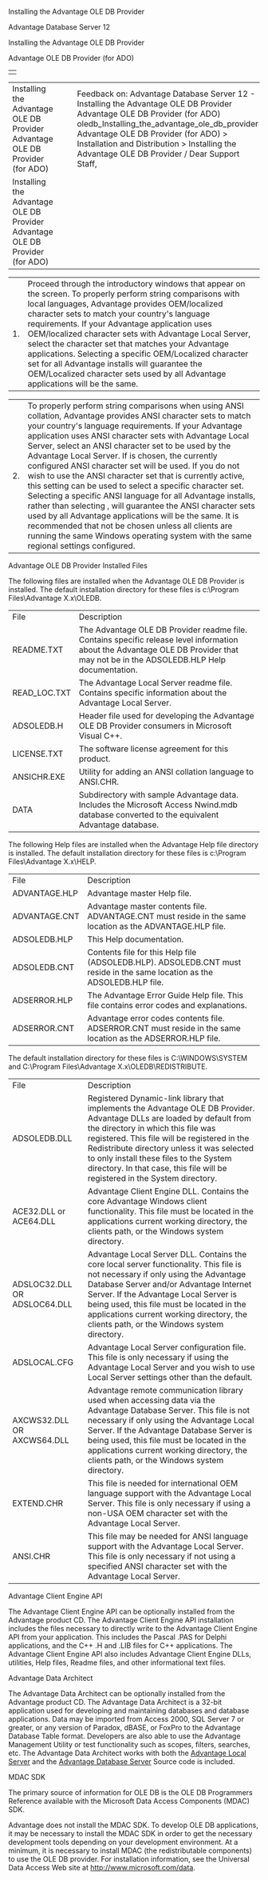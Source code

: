 Installing the Advantage OLE DB Provider




Advantage Database Server 12  

Installing the Advantage OLE DB Provider

Advantage OLE DB Provider (for ADO)

|  |
| --- |
|  |

|  |  |  |  |  |
| --- | --- | --- | --- | --- |
| Installing the Advantage OLE DB Provider  Advantage OLE DB Provider (for ADO) |  |  | Feedback on: Advantage Database Server 12 - Installing the Advantage OLE DB Provider Advantage OLE DB Provider (for ADO) oledb\_Installing\_the\_advantage\_ole\_db\_provider Advantage OLE DB Provider (for ADO) > Installation and Distribution > Installing the Advantage OLE DB Provider / Dear Support Staff, |  |
| Installing the Advantage OLE DB Provider  Advantage OLE DB Provider (for ADO) |  |  |  |  |

|  |  |
| --- | --- |
| 1. | Proceed through the introductory windows that appear on the screen. To properly perform string comparisons with local languages, Advantage provides OEM/localized character sets to match your country's language requirements. If your Advantage application uses OEM/localized character sets with Advantage Local Server, select the character set that matches your Advantage applications. Selecting a specific OEM/Localized character set for all Advantage installs will guarantee the OEM/Localized character sets used by all Advantage applications will be the same. |

|  |  |
| --- | --- |
| 2. | To properly perform string comparisons when using ANSI collation, Advantage provides ANSI character sets to match your country's language requirements. If your Advantage application uses ANSI character sets with Advantage Local Server, select an ANSI character set to be used by the Advantage Local Server. If <CURRENT SYSTEM LANGUAGE> is chosen, the currently configured ANSI character set will be used. If you do not wish to use the ANSI character set that is currently active, this setting can be used to select a specific character set. Selecting a specific ANSI language for all Advantage installs, rather than selecting <CURRENT SYSTEM LANGUAGE>, will guarantee the ANSI character sets used by all Advantage applications will be the same. It is recommended that <CURRENT SYSTEM LANGUAGE> not be chosen unless all clients are running the same Windows operating system with the same regional settings configured. |

Advantage OLE DB Provider Installed Files

The following files are installed when the Advantage OLE DB Provider is installed. The default installation directory for these files is c:\Program Files\Advantage X.x\OLEDB.

|  |  |
| --- | --- |
| File | Description |
| README.TXT | The Advantage OLE DB Provider readme file. Contains specific release level information about the Advantage OLE DB Provider that may not be in the ADSOLEDB.HLP Help documentation. |
| READ\_LOC.TXT | The Advantage Local Server readme file. Contains specific information about the Advantage Local Server. |
| ADSOLEDB.H | Header file used for developing the Advantage OLE DB Provider consumers in Microsoft Visual C++. |
| LICENSE.TXT | The software license agreement for this product. |
| ANSICHR.EXE | Utility for adding an ANSI collation language to ANSI.CHR. |
| DATA | Subdirectory with sample Advantage data. Includes the Microsoft Access Nwind.mdb database converted to the equivalent Advantage database. |

The following Help files are installed when the Advantage Help file directory is installed. The default installation directory for these files is c:\Program Files\Advantage X.x\HELP.

|  |  |
| --- | --- |
| File | Description |
| ADVANTAGE.HLP | Advantage master Help file. |
| ADVANTAGE.CNT | Advantage master contents file. ADVANTAGE.CNT must reside in the same location as the ADVANTAGE.HLP file. |
| ADSOLEDB.HLP | This Help documentation. |
| ADSOLEDB.CNT | Contents file for this Help file (ADSOLEDB.HLP). ADSOLEDB.CNT must reside in the same location as the ADSOLEDB.HLP file. |
| ADSERROR.HLP | The Advantage Error Guide Help file. This file contains error codes and explanations. |
| ADSERROR.CNT | Advantage error codes contents file. ADSERROR.CNT must reside in the same location as the ADSERROR.HLP file. |

The default installation directory for these files is C:\WINDOWS\SYSTEM and C:\Program Files\Advantage X.x\OLEDB\REDISTRIBUTE.

|  |  |
| --- | --- |
| File | Description |
| ADSOLEDB.DLL | Registered Dynamic-link library that implements the Advantage OLE DB Provider. Advantage DLLs are loaded by default from the directory in which this file was registered. This file will be registered in the Redistribute directory unless it was selected to only install these files to the System directory. In that case, this file will be registered in the System directory. |
| ACE32.DLL or ACE64.DLL | Advantage Client Engine DLL. Contains the core Advantage Windows client functionality. This file must be located in the applications current working directory, the clients path, or the Windows system directory. |
| ADSLOC32.DLL OR ADSLOC64.DLL | Advantage Local Server DLL. Contains the core local server functionality. This file is not necessary if only using the Advantage Database Server and/or Advantage Internet Server. If the Advantage Local Server is being used, this file must be located in the applications current working directory, the clients path, or the Windows system directory. |
| ADSLOCAL.CFG | Advantage Local Server configuration file. This file is only necessary if using the Advantage Local Server and you wish to use Local Server settings other than the default. |
| AXCWS32.DLL OR AXCWS64.DLL | Advantage remote communication library used when accessing data via the Advantage Database Server. This file is not necessary if only using the Advantage Local Server. If the Advantage Database Server is being used, this file must be located in the applications current working directory, the clients path, or the Windows system directory. |
| EXTEND.CHR | This file is needed for international OEM language support with the Advantage Local Server. This file is only necessary if using a non-USA OEM character set with the Advantage Local Server. |
| ANSI.CHR | This file may be needed for ANSI language support with the Advantage Local Server. This file is only necessary if not using a specified ANSI character set with the Advantage Local Server. |

Advantage Client Engine API

The Advantage Client Engine API can be optionally installed from the Advantage product CD. The Advantage Client Engine API installation includes the files necessary to directly write to the Advantage Client Engine API from your application. This includes the Pascal .PAS for Delphi applications, and the C++ .H and .LIB files for C++ applications. The Advantage Client Engine API also includes Advantage Client Engine DLLs, utilities, Help files, Readme files, and other informational text files.

Advantage Data Architect

The Advantage Data Architect can be optionally installed from the Advantage product CD. The Advantage Data Architect is a 32-bit application used for developing and maintaining databases and database applications. Data may be imported from Access 2000, SQL Server 7 or greater, or any version of Paradox, dBASE, or FoxPro to the Advantage Database Table format. Developers are also able to use the Advantage Management Utility or test functionality such as scopes, filters, searches, etc. The Advantage Data Architect works with both the [Advantage Local Server](master_advantage_local_server.htm) and the [Advantage Database Server](master_advantage_database_server.htm) Source code is included.

MDAC SDK

The primary source of information for OLE DB is the OLE DB Programmers Reference available with the Microsoft Data Access Components (MDAC) SDK.

Advantage does not install the MDAC SDK. To develop OLE DB applications, it may be necessary to install the MDAC SDK in order to get the necessary development tools depending on your development environment. At a minimum, it is necessary to install MDAC (the redistributable components) to use the OLE DB provider. For installation information, see the Universal Data Access Web site at http://www.microsoft.com/data.